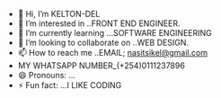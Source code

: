 - 👋 Hi, I’m KELTON-DEL
- 👀 I’m interested in ..FRONT END ENGINEER.
- 🌱 I’m currently learning ...SOFTWARE ENGINEERING
- 💞️ I’m looking to collaborate on ..WEB DESIGN.
- 📫 How to reach me ..EMAIL; nasitsikel@gmail.com
-  MY WHATSAPP  NUMBER_(+254)0111237896
- 😄 Pronouns: ...
- ⚡ Fun fact: ...I LIKE CODING

<!---
KELTON-DEL/KELTON-DEL is a ✨ special ✨ repository because its `README.md` (this file) appears on your GitHub profile.
You can click the Preview link to take a look at your changes.
--->
